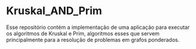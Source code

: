 # Kruskal_AND_Prim
Esse repositório contém a implementação de uma aplicação para executar os algoritmos de Kruskal e Prim, algoritmos esses que servem principalmente para a resolução de problemas em grafos ponderados.
